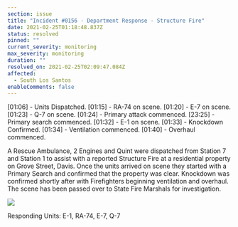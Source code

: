 ```yaml
---
section: issue
title: "Incident #0156 - Department Response - Structure Fire"
date: 2021-02-25T01:18:48.837Z
status: resolved
pinned: ""
current_severity: monitoring
max_severity: monitoring
duration: ""
resolved_on: 2021-02-25T02:09:47.084Z
affected:
  - South Los Santos
enableComments: false
---
```

\[01:06] - Units Dispatched.
\[01:15] - RA-74 on scene.
\[01:20] - E-7 on scene.
\[01:23] - Q-7 on scene.
\[01:24] - Primary attack commenced.
\[23:25] - Primary search commenced.
\[01:32] - E-1 on scene.
\[01:33] - Knockdown Confirmed.
\[01:34] - Ventilation commenced.
\[01:40] - Overhaul commenced.

A Rescue Ambulance, 2 Engines and Quint were dispatched from Station 7 and Station 1 to assist with a reported Structure Fire at a residential property on Grove Street, Davis. Once the units arrived on scene they started with a Primary Search and confirmed that the property was clear. Knockdown was confirmed shortly after with Firefighters beginning ventilation and overhaul. The scene has been passed over to State Fire Marshals for investigation.

![](/images/uploads/gta-world-camera-2021-2-25-1-26-0.png)

Responding Units: E-1, RA-74, E-7, Q-7